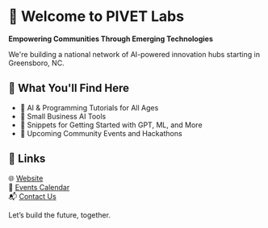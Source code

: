 # 👋 Welcome to PIVET Labs

**Empowering Communities Through Emerging Technologies**

We're building a national network of AI-powered innovation hubs starting in Greensboro, NC.

## 🚀 What You'll Find Here

- 🧪 AI & Programming Tutorials for All Ages
- 💼 Small Business AI Tools
- 🧠 Snippets for Getting Started with GPT, ML, and More
- 🎉 Upcoming Community Events and Hackathons

## 🔗 Links

🌐 [Website](https://pivetlabs.org)  
📅 [Events Calendar](#)  
📬 [Contact Us](mailto:hello@pivetlabs.org)

Let’s build the future, together.
